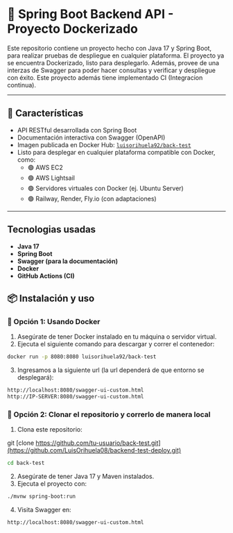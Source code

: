 # 🐳 Spring Boot Backend API - Proyecto Dockerizado
Este repositorio contiene un proyecto hecho con Java 17 y Spring Boot, para realizar pruebas de despliegue en cualquier plataforma. El proyecto ya se encuentra Dockerizado, listo para desplegarlo.
Además, provee de una interzas de Swagger para poder hacer consultas y verificar y despliegue con éxito.
Este proyecto además tiene implementado CI (Integracion continua).

---

## 🚀 Características

- API RESTful desarrollada con Spring Boot
- Documentación interactiva con Swagger (OpenAPI)
- Imagen publicada en Docker Hub: [`luisorihuela92/back-test`](https://hub.docker.com/r/luisorihuela92/back-test)
- Listo para desplegar en cualquier plataforma compatible con Docker, como:
  - 🟢 AWS EC2
  - 🟢 AWS Lightsail
  - 🟢 Servidores virtuales con Docker (ej. Ubuntu Server)
  - 🟢 Railway, Render, Fly.io (con adaptaciones)

---

## Tecnologias usadas
- **Java 17**
- **Spring Boot**
- **Swagger (para la documentación)**
- **Docker**
- **GitHub Actions (CI)**

## 📦 Instalación y uso

### 🔹 Opción 1: Usando Docker

1. Asegúrate de tener Docker instalado en tu máquina o servidor virtual.
2. Ejecuta el siguiente comando para descargar y correr el contenedor:

```bash
docker run -p 8080:8080 luisorihuela92/back-test
```
3. Ingresamos a la siguiente url (la url dependerá de que entorno se desplegará):
   
```bash
http://localhost:8080/swagger-ui-custom.html
http://IP-SERVER:8080/swagger-ui-custom.html
```

### 🔹 Opción 2: Clonar el repositorio y correrlo de manera local
1. Clona este repositorio:
   
git [clone https://github.com/tu-usuario/back-test.git](https://github.com/LuisOrihuela08/backend-test-deploy.git)
```bash
cd back-test
```

2. Asegúrate de tener Java 17 y Maven instalados.
3. Ejecuta el proyecto con:

```bash
./mvnw spring-boot:run
```

4. Visita Swagger en:
```bash
http://localhost:8080/swagger-ui-custom.html
```
